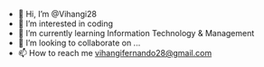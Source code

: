 - 👋 Hi, I’m @Vihangi28
- 👀 I’m interested in coding
- 🌱 I’m currently learning Information Technology & Management
- 💞️ I’m looking to collaborate on ...
- 📫 How to reach me vihangifernando28@gmail.com

<!---
Vihangi28/Vihangi28 is a ✨ special ✨ repository because its `README.md` (this file) appears on your GitHub profile.
You can click the Preview link to take a look at your changes.
--->
